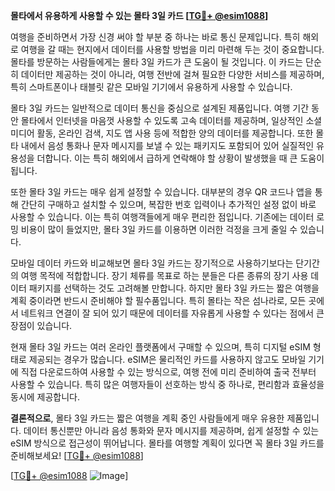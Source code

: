 **몰타에서 유용하게 사용할 수 있는 몰타 3일 카드 [[TG💪+ @esim1088](https://t.me/s/esim1088)]**

여행을 준비하면서 가장 신경 써야 할 부분 중 하나는 바로 통신 문제입니다. 특히 해외로 여행을 갈 때는 현지에서 데이터를 사용할 방법을 미리 마련해 두는 것이 중요합니다. 몰타를 방문하는 사람들에게는 몰타 3일 카드가 큰 도움이 될 것입니다. 이 카드는 단순히 데이터만 제공하는 것이 아니라, 여행 전반에 걸쳐 필요한 다양한 서비스를 제공하며, 특히 스마트폰이나 태블릿 같은 모바일 기기에서 유용하게 사용할 수 있습니다.

몰타 3일 카드는 일반적으로 데이터 통신을 중심으로 설계된 제품입니다. 여행 기간 동안 몰타에서 인터넷을 마음껏 사용할 수 있도록 고속 데이터를 제공하며, 일상적인 소셜 미디어 활동, 온라인 검색, 지도 앱 사용 등에 적합한 양의 데이터를 제공합니다. 또한 몰타 내에서 음성 통화나 문자 메시지를 보낼 수 있는 패키지도 포함되어 있어 실질적인 유용성을 더합니다. 이는 특히 해외에서 급하게 연락해야 할 상황이 발생했을 때 큰 도움이 됩니다.

또한 몰타 3일 카드는 매우 쉽게 설정할 수 있습니다. 대부분의 경우 QR 코드나 앱을 통해 간단히 구매하고 설치할 수 있으며, 복잡한 번호 입력이나 추가적인 설정 없이 바로 사용할 수 있습니다. 이는 특히 여행객들에게 매우 편리한 점입니다. 기존에는 데이터 로밍 비용이 많이 들었지만, 몰타 3일 카드를 이용하면 이러한 걱정을 크게 줄일 수 있습니다.

모바일 데이터 카드와 비교해보면 몰타 3일 카드는 장기적으로 사용하기보다는 단기간의 여행 목적에 적합합니다. 장기 체류를 목표로 하는 분들은 다른 종류의 장기 사용 데이터 패키지를 선택하는 것도 고려해볼 만합니다. 하지만 몰타 3일 카드는 짧은 여행을 계획 중이라면 반드시 준비해야 할 필수품입니다. 특히 몰타는 작은 섬나라로, 모든 곳에서 네트워크 연결이 잘 되어 있기 때문에 데이터를 자유롭게 사용할 수 있다는 점에서 큰 장점이 있습니다.

현재 몰타 3일 카드는 여러 온라인 플랫폼에서 구매할 수 있으며, 특히 디지털 eSIM 형태로 제공되는 경우가 많습니다. eSIM은 물리적인 카드를 사용하지 않고도 모바일 기기에 직접 다운로드하여 사용할 수 있는 방식으로, 여행 전에 미리 준비하여 출국 전부터 사용할 수 있습니다. 특히 많은 여행자들이 선호하는 방식 중 하나로, 편리함과 효율성을 동시에 제공합니다.

**결론적으로**, 몰타 3일 카드는 짧은 여행을 계획 중인 사람들에게 매우 유용한 제품입니다. 데이터 통신뿐만 아니라 음성 통화와 문자 메시지를 제공하며, 쉽게 설정할 수 있는 eSIM 방식으로 접근성이 뛰어납니다. 몰타를 여행할 계획이 있다면 꼭 몰타 3일 카드를 준비해보세요! [[TG💪+ @esim1088](https://t.me/s/esim1088)]

[[TG💪+ @esim1088](https://t.me/s/esim1088) ![Image](https://i.postimg.cc/Y0z9fWf4/image.png)]